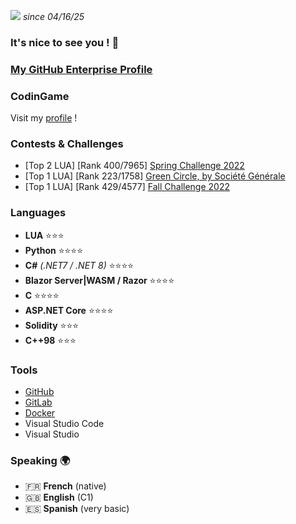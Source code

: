 ![](https://komarev.com/ghpvc/?username=0xZunia&label=Profile%20views&color=0e75b6&style=for-the-badge) *since 04/16/25*

### It's nice to see you ! 👋

### [My GitHub Enterprise Profile](https://github.com/reyan-symphonics)

### CodinGame

Visit my [profile](https://www.codingame.com/profile/7838f621919df50d987ba5c878885e8e4547384) !

### Contests & Challenges
- [Top 2 LUA] [Rank 400/7965] [Spring Challenge 2022](https://www.codingame.com/contests/spring-challenge-2022)
- [Top 1 LUA] [Rank 223/1758] [Green Circle, by Société Générale](https://www.codingame.com/contests/green-circle)
- [Top 1 LUA] [Rank 429/4577] [Fall Challenge 2022](https://www.codingame.com/contests/fall-challenge-2022)

### Languages

- **LUA** ⭐⭐⭐
- **Python** ⭐⭐⭐⭐
- **C#** *(.NET7 / .NET 8)* ⭐⭐⭐⭐
- **Blazor Server|WASM / Razor** ⭐⭐⭐⭐
- **C** ⭐⭐⭐⭐
- **ASP.NET Core** ⭐⭐⭐⭐
- **Solidity** ⭐⭐⭐
- **C++98** ⭐⭐⭐

### Tools

- [GitHub](https://github.com)
- [GitLab](https://gitlab.com)
- [Docker](https://docker.com)
- Visual Studio Code
- Visual Studio

### Speaking 🌍

- 🇫🇷 **French** (native)
- 🇬🇧 **English** (C1)
- 🇪🇸 **Spanish** (very basic)
